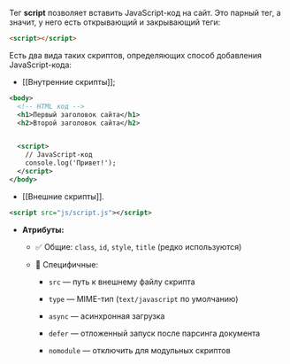 Тег **script** позволяет вставить JavaScript-код на сайт. Это парный тег, а значит, у него есть открывающий и закрывающий теги:

```HTML
<script></script>
```

Есть два вида таких скриптов, определяющих способ добавления JavaScript-кода:

- [[Внутренние скрипты]];
```xml
<body>
  <!-- HTML код -->
  <h1>Первый заголовок сайта</h1>
  <h2>Второй заголовок сайта</h2>


  <script>
    // JavaScript-код
    console.log('Привет!');
  </script>
</body>
```

- [[Внешние скрипты]].
```xml
<script src="js/script.js"></script>
```

- **Атрибуты:**
    
    - ✅ Общие: `class`, `id`, `style`, `title` (редко используются)
        
    - 🔸 Специфичные:
        
        - `src` — путь к внешнему файлу скрипта
            
        - `type` — MIME-тип (`text/javascript` по умолчанию)
            
        - `async` — асинхронная загрузка
            
        - `defer` — отложенный запуск после парсинга документа
            
        - `nomodule` — отключить для модульных скриптов
